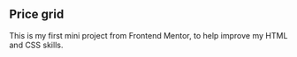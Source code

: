 ## Price grid

This is my first mini project from Frontend Mentor, to help improve my HTML and CSS skills.

<div>
  <imgs src="https://raw.githubusercontent.com/anacrispee/price-grid/main/images/desktop-version.png" alt="desktop-version">
</div>
